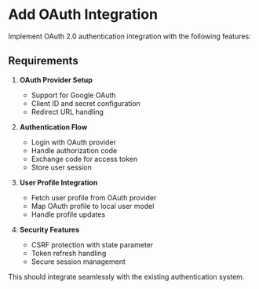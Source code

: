 # Add OAuth Integration

Implement OAuth 2.0 authentication integration with the following features:

## Requirements

1. **OAuth Provider Setup**
   - Support for Google OAuth
   - Client ID and secret configuration
   - Redirect URL handling

2. **Authentication Flow**
   - Login with OAuth provider
   - Handle authorization code
   - Exchange code for access token
   - Store user session

3. **User Profile Integration**
   - Fetch user profile from OAuth provider
   - Map OAuth profile to local user model
   - Handle profile updates

4. **Security Features**
   - CSRF protection with state parameter
   - Token refresh handling
   - Secure session management

This should integrate seamlessly with the existing authentication system.
